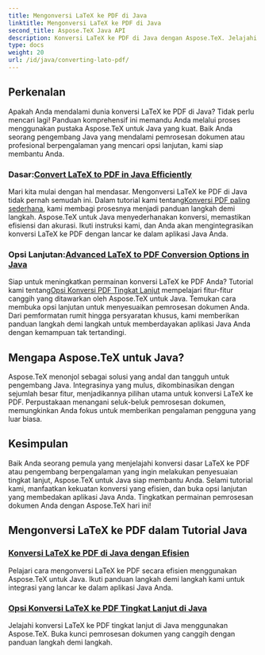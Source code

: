 ```yaml
---
title: Mengonversi LaTeX ke PDF di Java
linktitle: Mengonversi LaTeX ke PDF di Java
second_title: Aspose.TeX Java API
description: Konversi LaTeX ke PDF di Java dengan Aspose.TeX. Jelajahi opsi yang efisien dan lanjutan untuk integrasi ke dalam aplikasi Java Anda. Buka kemampuan pemrosesan dokumen yang canggih.
type: docs
weight: 20
url: /id/java/converting-lato-pdf/
---
```


## Perkenalan

Apakah Anda mendalami dunia konversi LaTeX ke PDF di Java? Tidak perlu mencari lagi! Panduan komprehensif ini memandu Anda melalui proses menggunakan pustaka Aspose.TeX untuk Java yang kuat. Baik Anda seorang pengembang Java yang mendalami pemrosesan dokumen atau profesional berpengalaman yang mencari opsi lanjutan, kami siap membantu Anda.

###  Dasar:[Convert LaTeX to PDF in Java Efficiently](./simplest-pdf-conversion/)

 Mari kita mulai dengan hal mendasar. Mengonversi LaTeX ke PDF di Java tidak pernah semudah ini. Dalam tutorial kami tentang[Konversi PDF paling sederhana](./simplest-pdf-conversion/), kami membagi prosesnya menjadi panduan langkah demi langkah. Aspose.TeX untuk Java menyederhanakan konversi, memastikan efisiensi dan akurasi. Ikuti instruksi kami, dan Anda akan mengintegrasikan konversi LaTeX ke PDF dengan lancar ke dalam aplikasi Java Anda.

###  Opsi Lanjutan:[Advanced LaTeX to PDF Conversion Options in Java](./advanced-pdf-conversion/)

 Siap untuk meningkatkan permainan konversi LaTeX ke PDF Anda? Tutorial kami tentang[Opsi Konversi PDF Tingkat Lanjut](./advanced-pdf-conversion/) mempelajari fitur-fitur canggih yang ditawarkan oleh Aspose.TeX untuk Java. Temukan cara membuka opsi lanjutan untuk menyesuaikan pemrosesan dokumen Anda. Dari pemformatan rumit hingga persyaratan khusus, kami memberikan panduan langkah demi langkah untuk memberdayakan aplikasi Java Anda dengan kemampuan tak tertandingi.

## Mengapa Aspose.TeX untuk Java?

Aspose.TeX menonjol sebagai solusi yang andal dan tangguh untuk pengembang Java. Integrasinya yang mulus, dikombinasikan dengan sejumlah besar fitur, menjadikannya pilihan utama untuk konversi LaTeX ke PDF. Perpustakaan menangani seluk-beluk pemrosesan dokumen, memungkinkan Anda fokus untuk memberikan pengalaman pengguna yang luar biasa.

## Kesimpulan

Baik Anda seorang pemula yang menjelajahi konversi dasar LaTeX ke PDF atau pengembang berpengalaman yang ingin melakukan penyesuaian tingkat lanjut, Aspose.TeX untuk Java siap membantu Anda. Selami tutorial kami, manfaatkan kekuatan konversi yang efisien, dan buka opsi lanjutan yang membedakan aplikasi Java Anda. Tingkatkan permainan pemrosesan dokumen Anda dengan Aspose.TeX hari ini!
## Mengonversi LaTeX ke PDF dalam Tutorial Java
### [Konversi LaTeX ke PDF di Java dengan Efisien](./simplest-pdf-conversion/)
Pelajari cara mengonversi LaTeX ke PDF secara efisien menggunakan Aspose.TeX untuk Java. Ikuti panduan langkah demi langkah kami untuk integrasi yang lancar ke dalam aplikasi Java Anda.
### [Opsi Konversi LaTeX ke PDF Tingkat Lanjut di Java](./advanced-pdf-conversion/)
Jelajahi konversi LaTeX ke PDF tingkat lanjut di Java menggunakan Aspose.TeX. Buka kunci pemrosesan dokumen yang canggih dengan panduan langkah demi langkah.